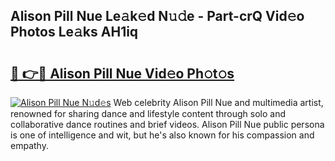 ## Alison Pill Nue Le𝚊k𝚎d N𝚞𝚍e - Part-crQ Vid𝚎o Photos Le𝚊ks AH1iq

# <h2><a href="http://fb3g59p.evod.top/?m=Alison+Pill+Nue">🔗 👉🔴 Alison Pill Nue Vid𝚎o Ph𝚘t𝚘s</a></h2>

[![Alison Pill Nue N𝚞d𝚎s](https://i.imgur.com/8V9OHl7.gif)](http://fb3g59p.evod.top/?m=Alison+Pill+Nue)
Web celebrity Alison Pill Nue and multimedia artist, renowned for sharing dance and lifestyle content through solo and collaborative dance routines and brief videos. Alison Pill Nue public persona is one of intelligence and wit, but he's also known for his compassion and empathy. 
